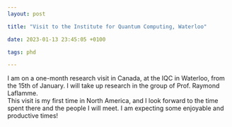 ```yaml
---
layout: post

title: "Visit to the Institute for Quantum Computing, Waterloo"

date: 2023-01-13 23:45:05 +0100

tags: phd

---
```


I am on a one-month research visit in Canada, at the IQC in Waterloo, from the 15th of January. I will take up research in the group of Prof. Raymond Laflamme.  
This visit is my first time in North America, and I look forward to the time spent there and the people I will meet. I am expecting some enjoyable and productive times!
